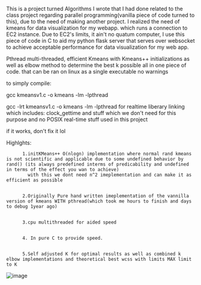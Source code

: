 This is a project turned Algorithms I wrote that I had done related to the class project regarding parallel programming(vanilla piece of code turned to this), due to the need of making another project. I realized the need of kmeans for data visualization for my webapp. which runs a connection to EC2 instance.
Due to EC2's limits, it ain't no quatum computer, I use this piece of code in C to aid my python flask server that serves over websocket to achieve acceptable performance for data visualization for my web app.

Pthread multi-threaded, efficient Kmeans with Kmeans++ initializations as well as elbow method to determine the best k possible all in one piece of code. that can be ran on linux as a single executable
no warnings


to simply compile: 

gcc kmeansv1.c -o kmeans -lm -lpthread



gcc -lrt kmeansv1.c -o kmeans -lm -lpthread for realtime liberary linking which includes: clock_gettime and stuff which we don't need for this purpose and no POSIX real-time stuff used in this project


if it works, don't fix it lol

Highlghts:

          1.initKMeans++ O(nlogn) implementation where normal rand kmeans is not scientific and applicable due to some undefined behavior by rand() (its always predefined interms of predicability and undefined in terms of the effect you wan to achieve)
            with this we dont need n^2 imeplementation and can make it as efficient as possible

              
          2.Originally Pure hand written imeplementation of the vannilla version of kmeans WITH pthread(which took me hours to finish and days to debug 1year ago)

          
          3.cpu multithreaded for aided speed

          
          4. In pure C to provide speed.

          
          5.Self adjusted K for optimal results as well as combined k elbow implementations and theoretical best wcss with limits MAX limit to K
          
![image](https://github.com/user-attachments/assets/3ed466fa-90c6-4784-9720-557dc79d2b1a)
